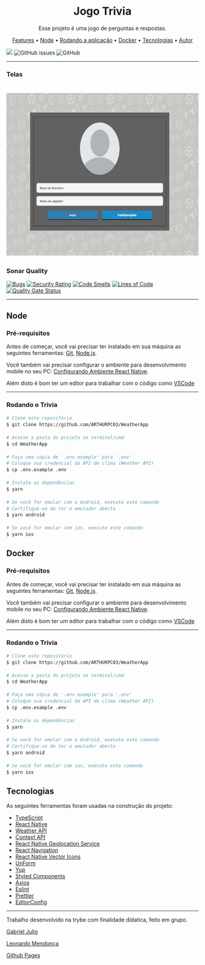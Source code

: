 <h1 align="center">Jogo Trivia</h1>

<p align="center">Esse projeto é uma jogo de perguntas e respostas.</p>

<p align="center">
 <a href="#features">Features</a> •
 <a href="#Node">Node</a> •
 <a href="#rodando-o-mobile">Rodando a aplicação</a> •
 <a href="#Docker">Docker</a> •
 <a href="#tecnologias">Tecnologias</a> •
 <a href="#autor">Autor</a>
</p>

[![](https://circleci.com/gh/HigorAnjos/triviaApp.svg?style=svg)](https://app.circleci.com/pipelines/github/HigorAnjos/triviaApp)
<img alt="GitHub issues" src="https://img.shields.io/github/issues/HigorAnjos/triviaApp?color=%2398cc04&style=flat-square">
<img alt="GitHub" src="https://img.shields.io/github/license/HigorAnjos/triviaApp?color=%2398cc04&style=flat-square" width="78">

---

### Telas

<h1 align="center">
  <img alt="WeatherApp" title="WeatherApp" src="./triviaApp.png" height="425" />
  <!-- <img alt="WeatherApp" title="Persistência do tema e alerta de erro de cidade não encontrada" src="./github/WeatherAppThemePersistAndCityNotFound.gif" height="425" /> -->
</h1>

### Sonar Quality
[![Bugs](https://sonarcloud.io/api/project_badges/measure?project=HigorAnjos_triviaApp&metric=bugs)](https://sonarcloud.io/dashboard?id=HigorAnjos_triviaApp)
[![Security Rating](https://sonarcloud.io/api/project_badges/measure?project=HigorAnjos_triviaApp&metric=security_rating)](https://sonarcloud.io/dashboard?id=HigorAnjos_triviaApp)
[![Code Smells](https://sonarcloud.io/api/project_badges/measure?project=HigorAnjos_triviaApp&metric=code_smells)](https://sonarcloud.io/dashboard?id=HigorAnjos_triviaApp)
[![Lines of Code](https://sonarcloud.io/api/project_badges/measure?project=HigorAnjos_triviaApp&metric=ncloc)](https://sonarcloud.io/dashboard?id=HigorAnjos_triviaApp)
[![Quality Gate Status](https://sonarcloud.io/api/project_badges/measure?project=HigorAnjos_triviaApp&metric=alert_status)](https://sonarcloud.io/dashboard?id=HigorAnjos_triviaApp)

---

## Node


### Pré-requisitos

Antes de começar, você vai precisar ter instalado em sua máquina as seguintes ferramentas:
[Git](https://git-scm.com), [Node.js](https://nodejs.org/en/).


Você também vai precisar configurar o ambiente para desenvolvimento mobile no seu PC: [Configurando Ambiente React Native](https://react-native.rocketseat.dev/).

Além disto é bom ter um editor para trabalhar com o código como [VSCode](https://code.visualstudio.com/)

---

### Rodando o Trivia

```bash
# Clone este repositório
$ git clone https://github.com/ARTHURPC03/WeatherApp

# Acesse a pasta do projeto no terminal/cmd
$ cd WeatherApp

# Faça uma cópia de '.env.example' para '.env'
# Coloque sua credencial da API de clima (Weather API)
$ cp .env.example .env

# Instale as dependências
$ yarn

# Se você for emular com o Android, execute este comando
# Certifique-se de ter o emulador aberto
$ yarn android

# Se você for emular com ios, execute este comando
$ yarn ios
```


## Docker

### Pré-requisitos

Antes de começar, você vai precisar ter instalado em sua máquina as seguintes ferramentas:
[Git](https://git-scm.com), [Node.js](https://nodejs.org/en/).


Você também vai precisar configurar o ambiente para desenvolvimento mobile no seu PC: [Configurando Ambiente React Native](https://react-native.rocketseat.dev/).

Além disto é bom ter um editor para trabalhar com o código como [VSCode](https://code.visualstudio.com/)

---

### Rodando o Trivia

```bash
# Clone este repositório
$ git clone https://github.com/ARTHURPC03/WeatherApp

# Acesse a pasta do projeto no terminal/cmd
$ cd WeatherApp

# Faça uma cópia de '.env.example' para '.env'
# Coloque sua credencial da API de clima (Weather API)
$ cp .env.example .env

# Instale as dependências
$ yarn

# Se você for emular com o Android, execute este comando
# Certifique-se de ter o emulador aberto
$ yarn android

# Se você for emular com ios, execute este comando
$ yarn ios
```



## Tecnologias

As seguintes ferramentas foram usadas na construção do projeto:

- [TypeScript](https://www.typescriptlang.org/)
- [React Native](https://reactnative.dev/)
- [Weather API](https://openweathermap.org/api)
- [Context API](https://pt-br.reactjs.org/docs/context.html)
- [React Native Geolocation Service](https://github.com/Agontuk/react-native-geolocation-service)
- [React Navigation](https://reactnavigation.org/)
- [React Native Vector Icons](https://github.com/oblador/react-native-vector-icons)
- [UnForm](https://unform.dev/)
- [Yup](https://github.com/jquense/yup)
- [Styled Components](https://styled-components.com/)
- [Axios](https://github.com/axios/axios)
- [Eslint](https://eslint.org/)
- [Prettier](https://prettier.io/)
- [EditorConfig](https://editorconfig.org/)


---

Trabalho desenvolvido na trybe com finalidade didatica, feito em grupo.

[Gabriel Julio](https://github.com/GJTrybe)

[Leonardo Mendonça](https://github.com/leobmend)

[Github Pages](https://higoranjos.github.io/triviaApp/)
